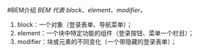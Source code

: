 #BEM介绍
*BEM 代表 block、element、modifier。*

1. block：一个对象（登录表单、导航菜单）；
2. element：一个块中特定功能的组件（登录按钮、菜单一个栏目）；
3. modifier：块或元素的不同变化（一个带隐藏的登录表单）；
